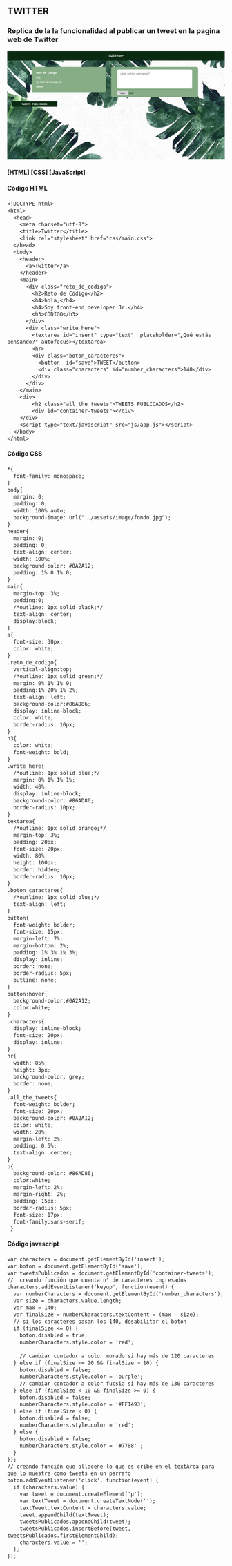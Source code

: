 ## TWITTER
### Replica de la la funcionalidad al publicar un tweet en la pagina web de Twitter
![Texto alternativo](assets/image/pagina_web.png)
#### \[HTML] \[CSS] \[JavaScript]

#### Código HTML
    <!DOCTYPE html>
    <html>
      <head>
        <meta charset="utf-8">
        <title>Twitter</title>
        <link rel="stylesheet" href="css/main.css">
      </head>
      <body>
        <header>
          <a>Twitter</a>
        </header>
        <main>
          <div class="reto_de_codigo">
            <h2>Reto de Código</h2>
            <h4>hola,</h4>
            <h4>Soy front-end developer Jr.</h4>
            <h3>CÓDIGO</h3>
          </div>
          <div class="write_here">
            <textarea id="insert" type="text"  placeholder="¿Qué estás pensando?" autofocus></textarea>
            <hr>
            <div class="boton_caracteres">
              <button  id="save">TWEET</button>
              <div class="characters" id="number_characters">140</div>
            </div>
          </div>
        </main>
        <div>
            <h2 class="all_the_tweets">TWEETS PUBLICADOS</h2>
            <div id="container-tweets"></div>
        </div>
        <script type="text/javascript" src="js/app.js"></script>
      </body>
    </html>

#### Código CSS
    *{
      font-family: monospace;
    }
    body{
      margin: 0;
      padding: 0;
      width: 100% auto;
      background-image: url("../assets/image/fondo.jpg");
    }
    header{
      margin: 0;
      padding: 0;
      text-align: center;
      width: 100%;
      background-color: #0A2A12;
      padding: 1% 0 1% 0;
    }
    main{
      margin-top: 3%;
      padding:0;
      /*outline: 1px solid black;*/
      text-align: center;
      display:block;
    }
    a{
      font-size: 30px;
      color: white;
    }
    .reto_de_codigo{
      vertical-align:top;
      /*outline: 1px solid green;*/
      margin: 0% 1% 1% 0;
      padding:1% 20% 1% 2%;
      text-align: left;
      background-color:#86AD86;
      display: inline-block;
      color: white;
      border-radius: 10px;
    }
    h3{
      color: white;
      font-weight: bold;
    }
    .write_here{
      /*outline: 1px solid blue;*/
      margin: 0% 1% 1% 1%;
      width: 40%;
      display: inline-block;
      background-color: #86AD86;
      border-radius: 10px;
    }
    textarea{
      /*outline: 1px solid orange;*/
      margin-top: 3%;
      padding: 20px;
      font-size: 20px;
      width: 80%;
      height: 100px;
      border: hidden;
      border-radius: 10px;
    }
    .boton_caracteres{
      /*outline: 1px solid blue;*/
      text-align: left;
    }
    button{
      font-weight: bolder;
      font-size: 15px;
      margin-left: 7%;
      margin-bottom: 2%;
      padding: 1% 3% 1% 3%;
      display: inline;
      border: none;
      border-radius: 5px;
      outline: none;
    }
    button:hover{
      background-color:#0A2A12;
      color:white;
    }
    .characters{
      display: inline-block;
      font-size: 20px;
      display: inline;
    }
    hr{
      width: 85%;
      height: 3px;
      background-color: grey;
      border: none;
    }
    .all_the_tweets{
      font-weight: bolder;
      font-size: 20px;
      background-color: #0A2A12;
      color: white;
      width: 20%;
      margin-left: 2%;
      padding: 0.5%;
      text-align: center;
    }
    p{
      background-color: #86AD86;
      color:white;
      margin-left: 2%;
      margin-right: 2%;
      padding: 15px;
      border-radius: 5px;
      font-size: 17px;
      font-family:sans-serif;
     }

#### Código javascript
    var characters = document.getElementById('insert');
    var boton = document.getElementById('save');
    var tweetsPublicados = document.getElementById('container-tweets');
    //  creando función que cuenta n° de caracteres ingresados
    characters.addEventListener('keyup', function(event) {
      var numberCharacters = document.getElementById('number_characters');
      var size = characters.value.length;
      var max = 140;
      var finalSize = numberCharacters.textContent = (max - size);
      // si los caracteres pasan los 140, desabilitar el boton
      if (finalSize <= 0) {
        boton.disabled = true;
        numberCharacters.style.color = 'red';

        // cambiar contador a color morado si hay más de 120 caracteres
      } else if (finalSize <= 20 && finalSize > 10) {
        boton.disabled = false;
        numberCharacters.style.color = 'purple';
        // cambiar contador a color fucsia si hay más de 130 caracteres
      } else if (finalSize < 10 && finalSize >= 0) {
        boton.disabled = false;
        numberCharacters.style.color = '#FF1493';
      } else if (finalSize < 0) {
        boton.disabled = false;
        numberCharacters.style.color = 'red';
      } else {
        boton.disabled = false;
        numberCharacters.style.color = '#7788' ;
      }
    });
    // creando función que allacene lo que es cribe en el textArea para que lo muestre como tweets en un parrafo
    boton.addEventListener('click', function(event) {
      if (characters.value) {
        var tweet = document.createElement('p');
        var textTweet = document.createTextNode('');
        textTweet.textContent = characters.value;
        tweet.appendChild(textTweet);
        tweetsPublicados.appendChild(tweet);
        tweetsPublicados.insertBefore(tweet, tweetsPublicados.firstElementChild);
        characters.value = '';
      };
    });
